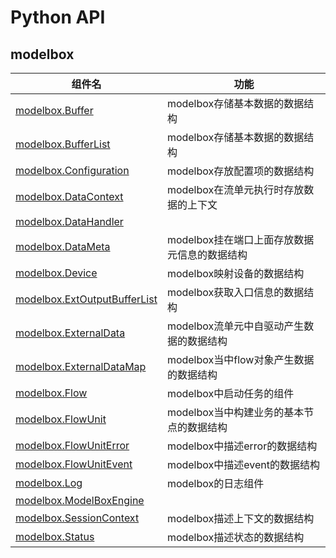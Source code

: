 # Python API

## modelbox

|组件名|功能|
|-|-|
|[modelbox.Buffer](python/modelbox_buffer.md)| modelbox存储基本数据的数据结构|
|[modelbox.BufferList](python/modelbox_buffer_list.md)| modelbox存储基本数据的数据结构 |
|[modelbox.Configuration](python/modelbox_configuration.md)| modelbox存放配置项的数据结构|
|[modelbox.DataContext](python/modelbox_datacontext.md)| modelbox在流单元执行时存放数据的上下文|
|[modelbox.DataHandler](python/modelbox_datahandler.md)| |
|[modelbox.DataMeta](python/modelbox_datameta.md)| modelbox挂在端口上面存放数据元信息的数据结构|
|[modelbox.Device](python/modelbox_device.md)| modelbox映射设备的数据结构|
|[modelbox.ExtOutputBufferList](python/modelbox_extoutputbufferlist.md)| modelbox获取入口信息的数据结构 |
|[modelbox.ExternalData](python/modelbox_externaldata.md)| modelbox流单元中自驱动产生数据的数据结构|
|[modelbox.ExternalDataMap](python/modelbox_externaldatamap.md)| modelbox当中flow对象产生数据的数据结构|
|[modelbox.Flow](python/modelbox_flow.md)| modelbox中启动任务的组件|
|[modelbox.FlowUnit](python/modelbox_flowunit.md)| modelbox当中构建业务的基本节点的数据结构|
|[modelbox.FlowUnitError](python/modelbox_flowunit_error.md)| modelbox中描述error的数据结构 |
|[modelbox.FlowUnitEvent](python/modelbox_flowunitevent.md)| modelbox中描述event的数据结构|
|[modelbox.Log](python/modelbox_log.md)| modelbox的日志组件|
|[modelbox.ModelBoxEngine](python/modelbox_engine.md)| |
|[modelbox.SessionContext](python/modelbox_sessioncontext.md)| modelbox描述上下文的数据结构|
|[modelbox.Status](python/modelbox_status.md)| modelbox描述状态的数据结构|

